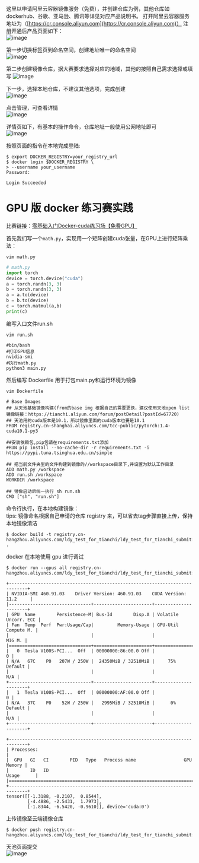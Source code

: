 这里以申请阿里云容器镜像服务（免费），并创建仓库为例，其他仓库如dockerhub、谷歌、亚马逊、腾讯等详见对应产品说明书。 打开阿里云容器服务地址为（[https://cr.console.aliyun.com](https://cr.console.aliyun.com)） 注册开通后产品页面如下：  
![image](https://user-images.githubusercontent.com/44680953/141689363-93115d71-81dd-4d9c-b207-3bdc96ba66d5.png)  

第一步切换标签页到命名空间，创建地址唯一的命名空间  
![image](https://user-images.githubusercontent.com/44680953/141689378-254b68a1-1f13-4c4c-85da-71eeb235f508.png)  


第二步创建镜像仓库，据大赛要求选择对应的地域，其他的按照自己需求选择或填写
![image](https://user-images.githubusercontent.com/44680953/141689405-a0c5e19e-0ccf-4742-879a-0499c162367a.png)  

下一步，选择本地仓库，不建议其他选项，完成创建  
![image](https://user-images.githubusercontent.com/44680953/141689413-a0e0e65c-4c3a-440c-88bc-810b3313e476.png)  

点击管理，可查看详情  
![image](https://user-images.githubusercontent.com/44680953/141689426-9bcb87ba-4bb6-4bbd-a97a-bd4d004945ec.png)  

详情页如下，有基本的操作命令，仓库地址一般使用公网地址即可  
![image](https://user-images.githubusercontent.com/44680953/141689437-92e9cd7c-2d4d-4e8f-9a39-923474049919.png)  

按照页面的指令在本地完成登陆:
```shell
$ export DOCKER_REGISTRY=your_registry_url
$ docker login $DOCKER_REGISTRY \
> --username your_username 
Password: 

Login Succeeded
```

# GPU 版 docker 练习赛实践
比赛链接：[零基础入门Docker-cuda练习场【免费GPU】](https://tianchi.aliyun.com/competition/entrance/531863/information?spm=5176.21852674.0.0.24b96bdfWod2NL)

首先我们写一个`math.py`，实现用一个矩阵创建cuda张量，在GPU上进行矩阵乘法：
```shell
vim math.py
```

```python
# math.py
import torch
device = torch.device("cuda")
a = torch.randn(3, 3)
b = torch.randn(3, 3)
a = a.to(device)
b = b.to(device)
c = torch.matmul(a,b)
print(c)
```

编写入口文件run.sh
```shell
vim run.sh
```

```shell
#bin/bash
#打印GPU信息
nvidia-smi
#执行math.py
python3 main.py
```

然后编写 Dockerfile 用于打包main.py和运行环境为镜像
```shell
vim Dockerfile
```

```shell
# Base Images
## 从天池基础镜像构建(from的base img 根据自己的需要更换，建议使用天池open list镜像链接：https://tianchi.aliyun.com/forum/postDetail?postId=67720)
## 天池用的cuda版本是10.1，所以镜像里面的cuda版本也要是10.1
FROM registry.cn-shanghai.aliyuncs.com/tcc-public/pytorch:1.4-cuda10.1-py3

##安装依赖包,pip包请在requirements.txt添加
#RUN pip install --no-cache-dir -r requirements.txt -i https://pypi.tuna.tsinghua.edu.cn/simple

## 把当前文件夹里的文件构建到镜像的//workspace目录下,并设置为默认工作目录
ADD math.py /workspace
ADD run.sh /workspace
WORKDIR /workspace

## 镜像启动后统一执行 sh run.sh
CMD ["sh", "run.sh"]
```

命令行执行，在本地构建镜像：   
tips: 镜像命名根据自己申请的仓库 registry 来，可以省去tag步骤直接上传，保持本地镜像清洁
```shell
$ docker build -t registry.cn-hangzhou.aliyuncs.com/ldy_test_for_tianchi/ldy_test_for_tianchi_submit:0.4 .
```

docker 在本地使用 gpu 进行调试
```shell
$ docker run --gpus all registry.cn-hangzhou.aliyuncs.com/ldy_test_for_tianchi/ldy_test_for_tianchi_submit:0.4

+-----------------------------------------------------------------------------+
| NVIDIA-SMI 460.91.03    Driver Version: 460.91.03    CUDA Version: 11.2     |
|-------------------------------+----------------------+----------------------+
| GPU  Name        Persistence-M| Bus-Id        Disp.A | Volatile Uncorr. ECC |
| Fan  Temp  Perf  Pwr:Usage/Cap|         Memory-Usage | GPU-Util  Compute M. |
|                               |                      |               MIG M. |
|===============================+======================+======================|
|   0  Tesla V100S-PCI...  Off  | 00000000:86:00.0 Off |                    0 |
| N/A   67C    P0   207W / 250W |  24350MiB / 32510MiB |     75%      Default |
|                               |                      |                  N/A |
+-------------------------------+----------------------+----------------------+
|   1  Tesla V100S-PCI...  Off  | 00000000:AF:00.0 Off |                    0 |
| N/A   37C    P0    52W / 250W |   2995MiB / 32510MiB |      0%      Default |
|                               |                      |                  N/A |
+-------------------------------+----------------------+----------------------+
                                                                               
+-----------------------------------------------------------------------------+
| Processes:                                                                  |
|  GPU   GI   CI        PID   Type   Process name                  GPU Memory |
|        ID   ID                                                   Usage      |
|=============================================================================|
+-----------------------------------------------------------------------------+
tensor([[-1.3188, -0.2107,  0.8544],
        [-4.4886, -2.5431,  1.7973],
        [-1.8344, -6.5420, -0.9610]], device='cuda:0')
```

上传镜像至云端镜像仓库
```shell
$ docker push registry.cn-hangzhou.aliyuncs.com/ldy_test_for_tianchi/ldy_test_for_tianchi_submit:0.4
```

天池页面提交     
![image](https://user-images.githubusercontent.com/44680953/141695671-83fb89e1-8074-4182-92ac-f86b4c0585e5.png)
